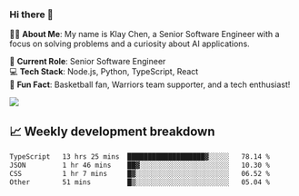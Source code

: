 ### Hi there 👋

👨‍💻 **About Me**: My name is Klay Chen, a Senior Software Engineer with a focus on solving problems and a curiosity about AI applications.

💼 **Current Role**: Senior Software Engineer  
💻 **Tech Stack**: Node.js, Python, TypeScript, React  
🏀 **Fun Fact**: Basketball fan, Warriors team supporter, and a tech enthusiast!

<img align="center" src="https://github-readme-stats.vercel.app/api?username=nameczz&show_icons=true&hide_title=true&theme=dracula" />

## 📈 Weekly development breakdown

<!--START_SECTION:waka-->

```txt
TypeScript   13 hrs 25 mins  ███████████████████▓░░░░░   78.14 %
JSON         1 hr 46 mins    ██▓░░░░░░░░░░░░░░░░░░░░░░   10.30 %
CSS          1 hr 7 mins     █▓░░░░░░░░░░░░░░░░░░░░░░░   06.52 %
Other        51 mins         █▒░░░░░░░░░░░░░░░░░░░░░░░   05.04 %
```

<!--END_SECTION:waka-->
